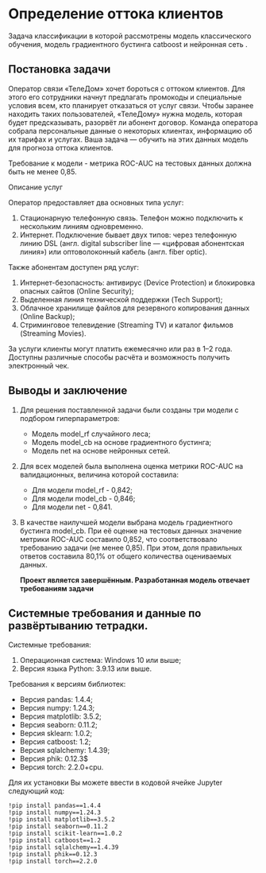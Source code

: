 # Определение оттока клиентов
Задача классификации в которой рассмотрены модель классического обучения, модель градиентного бустинга catboost и нейронная сеть .

## Постановка задачи

Оператор связи «ТелеДом» хочет бороться с оттоком клиентов. Для этого его сотрудники начнут предлагать промокоды и специальные условия всем, кто планирует отказаться от услуг связи. Чтобы заранее находить таких пользователей, «ТелеДому» нужна модель, которая будет предсказывать, разорвёт ли абонент договор. Команда оператора собрала персональные данные о некоторых клиентах, информацию об их тарифах и услугах. Ваша задача — обучить на этих данных модель для прогноза оттока клиентов. 

Требование к модели - метрика ROC-AUC на тестовых данных должна быть не менее 0,85.

Описание услуг

Оператор предоставляет два основных типа услуг:
1. Стационарную телефонную связь. Телефон можно подключить к нескольким линиям одновременно.
2. Интернет. Подключение бывает двух типов: через телефонную линию DSL (англ. digital subscriber line — «цифровая абонентская линия») или оптоволоконный кабель (англ. fiber optic).

Также абонентам доступен ряд услуг:

1. Интернет-безопасность: антивирус (Device Protection) и блокировка опасных сайтов (Online Security);
2. Выделенная линия технической поддержки (Tech Support);
3. Облачное хранилище файлов для резервного копирования данных (Online Backup);
4. Стриминговое телевидение (Streaming TV) и каталог фильмов (Streaming Movies).
   
За услуги клиенты могут платить ежемесячно или раз в 1–2 года. Доступны различные способы расчёта и возможность получить электронный чек.

## Выводы и заключение
1. Для решения поставленной задачи были созданы три модели с подбором гиперпараметров:
   - Модель model_rf случайного леса;
   - Модель model_cb на основе градиентного бустинга;
   - Модель net на основе нейронных сетей.
  
2. Для всех моделей была выполнена оценка метрики ROC-AUC на валидационных, величина которой составила:
   - Для модели model_rf - 0,842;
   - Для модели model_cb - 0,846;
   - Для модели net - 0,841.

3. В качестве наилучшей модели выбрана модель градиентного бустинга model_cb. При её оценке на тестовых данных значение метрики ROC-AUC составило 0,852, что соответствовало требованию задачи (не менее 0,85). При этом, доля правильных ответов составила 80,1% от общего количества оцениваемых данных.

   **Проект является завершённым. Разработанная модель отвечает требованиям задачи**

## Системные требования и данные по развёртыванию тетрадки.
Системные требования:
1. Операционная система: Windows 10 или выше;
2. Версия языка Python: 3.9.13 или выше.
   
Требования к версиям библиотек:
- Версия pandas: 1.4.4;
- Версия numpy: 1.24.3;
- Версия matplotlib: 3.5.2;
- Версия seaborn: 0.11.2;
- Версия sklearn: 1.0.2;
- Версия catboost: 1.2;
- Версия sqlalchemy: 1.4.39;
- Версия phik: 0.12.3$
- Версия torch: 2.2.0+cpu.
  
Для их установки Вы можете ввести в кодовой ячейке Jupyter следующий код:
```
!pip install pandas==1.4.4
!pip install numpy==1.24.3
!pip install matplotlib==3.5.2
!pip install seaborn==0.11.2
!pip install scikit-learn==1.0.2
!pip install catboost==1.2
!pip install sqlalchemy==1.4.39
!pip install phik==0.12.3
!pip install torch==2.2.0
```
